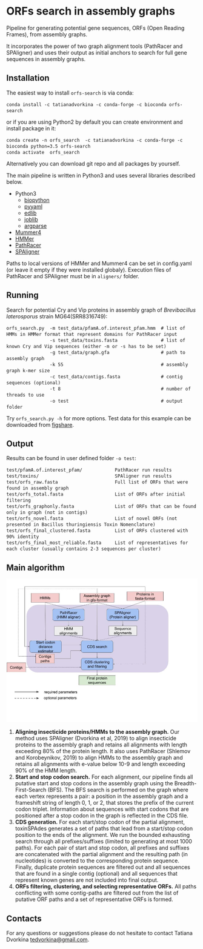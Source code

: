 # ORFs search in assembly graphs

Pipeline for generating potential gene sequences, ORFs (Open Reading Frames), from assembly graphs.

It incorporates the power of two graph alignment tools (PathRacer and SPAligner) and uses their output as initial anchors to search for full gene sequences in assembly graphs.

## Installation

The easiest way to install `orfs-search` is via conda:

    conda install -c tatianadvorkina -c conda-forge -c bioconda orfs-search

or if you are using Python2 by default you can create environment and install package in it:
 
    conda create -n orfs_search  -c tatianadvorkina -c conda-forge -c bioconda python=3.5 orfs-search
    conda activate  orfs_search

Alternatively you can download git repo and all packages by yourself.

The main pipeline is written in Python3 and uses several libraries described below.
- Python3
    - [biopython](https://biopython.org/wiki/Download)
    - [pyyaml](https://pyyaml.org/wiki/PyYAMLDocumentation)
    - [edlib](https://pypi.org/project/edlib/)
    - [joblib](https://joblib.readthedocs.io/en/latest/installing.html)
    - [argparse](https://pypi.org/project/argparse/)
- [Mummer4](https://github.com/mummer4/mummer/releases)
- [HMMer](http://hmmer.org)
- [PathRacer](https://github.com/ablab/spades/archive/v0.5-recomb.tar.gz)
- [SPAligner](https://github.com/ablab/spades/archive/spaligner-paper.tar.gz)

Paths to local versions of HMMer and Mummer4 can be set in config.yaml (or leave it empty if they were installed globaly).
Execution files of PathRacer and SPAligner must be in `aligners/` folder.


## Running

Search for potential Cry and Vip proteins in assembly graph of *Brevibacillus laterosporus* strain MG64(SRR8316749):
    
    orfs_search.py  -m test_data/pfamA.of.interest_pfam.hmm  # list of HMMs in HMMer format that represent domains for PathRacer input
                    -s test_data/toxins.fasta                # list of known Cry and Vip sequences (either -m or -s has to be set)
                    -g test_data/graph.gfa                   # path to assembly graph
                    -k 55                                    # assembly graph k-mer size
                    -c test_data/contigs.fasta               # contig sequences (optional)
                    -t 8                                     # number of threads to use
                    -o test                                  # output folder


Try `orfs_search.py -h` for more options. Test data for this example can be downloaded from [figshare](https://figshare.com/s/28de3bac33d6f0156998).

## Output

Results can be found in user defined folder `-o test`:
    
    test/pfamA.of.interest_pfam/            PathRacer run results
    test/toxins/                            SPAligner run results
    test/orfs_raw.fasta                     Full list of ORFs that were found in assembly graph
    test/orfs_total.fasta                   List of ORFs after initial filtering
    test/orfs_graphonly.fasta               List of ORFs that can be found only in graph (not in contigs)
    test/orfs_novel.fasta                   List of novel ORFs (not presented in Bacillus thuringiensis Toxin Nomenclature)
    test/orfs_final_clustered.fasta         List of ORFs clustered with 90% identity
    test/orfs_final_most_reliable.fasta     List of representatives for each cluster (usually contains 2-3 sequences per cluster)


## Main algorithm

![main_pipeline](main_pipeline.jpg)

1. **Aligning insecticide proteins/HMMs to the assembly graph.** Our method uses SPAligner (Dvorkina et al, 2019) to align insecticide proteins to the assembly graph and retains all alignments with length exceeding 80% of the protein length. It also uses PathRacer (Shlemov and Korobeynikov, 2019) to align HMMs to the assembly graph and retains all alignments with e-value below 10-9 and length exceeding 90% of the HMM length. 
2. **Start and stop codon search.** For each alignment, our pipeline finds all putative start and stop codons in the assembly graph using the Breadth-First-Search (BFS).  The BFS search is performed on the graph where each vertex represents a pair: a position in the assembly graph and a frameshift string of length 0, 1, or 2, that stores the prefix of the current codon triplet. Information about sequences with start codons that are positioned after a stop codon in the graph is reflected in the CDS file.
3. **CDS generation.** For each start/stop codon of the partial alignment, toxinSPAdes generates a set of paths that lead from a start/stop codon position to the ends of the alignment. We run the bounded exhausting search through all prefixes/suffixes (limited to generating at most 1000 paths). For each pair of start and stop codon, all prefixes and suffixes are concatenated with the partial alignment and the resulting path (in nucleotides) is converted to the corresponding protein sequence. Finally, duplicate protein sequences are filtered out and all sequences that are found in a single contig (optional) and all sequences that represent known genes are not included into final output.
4. **ORFs filtering, clustering, and selecting representative ORFs.** All paths conflicting with some contig-paths are filtered out from the list of putative ORF paths and a set of representative ORFs is formed. 

## Contacts

For any questions or suggestions please do not hesitate to contact Tatiana Dvorkina <tedvorkina@gmail.com>.
